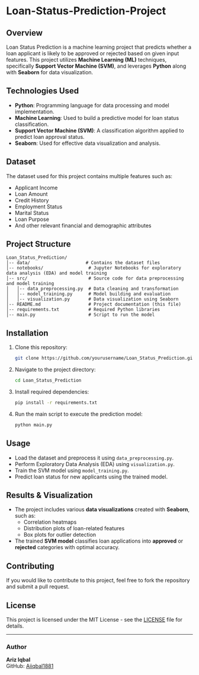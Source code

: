 # Loan-Status-Prediction-Project

## Overview
Loan Status Prediction is a machine learning project that predicts whether a loan applicant is likely to be approved or rejected based on given input features. This project utilizes **Machine Learning (ML)** techniques, specifically **Support Vector Machine (SVM)**, and leverages **Python** along with **Seaborn** for data visualization.

## Technologies Used
- **Python**: Programming language for data processing and model implementation.
- **Machine Learning**: Used to build a predictive model for loan status classification.
- **Support Vector Machine (SVM)**: A classification algorithm applied to predict loan approval status.
- **Seaborn**: Used for effective data visualization and analysis.

## Dataset
The dataset used for this project contains multiple features such as:
- Applicant Income
- Loan Amount
- Credit History
- Employment Status
- Marital Status
- Loan Purpose
- And other relevant financial and demographic attributes

## Project Structure
```
Loan_Status_Prediction/
│-- data/                     # Contains the dataset files
│-- notebooks/                 # Jupyter Notebooks for exploratory data analysis (EDA) and model training
│-- src/                       # Source code for data preprocessing and model training
│   │-- data_preprocessing.py  # Data cleaning and transformation
│   │-- model_training.py      # Model building and evaluation
│   │-- visualization.py       # Data visualization using Seaborn
│-- README.md                  # Project documentation (this file)
│-- requirements.txt           # Required Python libraries
│-- main.py                    # Script to run the model
```

## Installation
1. Clone this repository:
   ```bash
   git clone https://github.com/yourusername/Loan_Status_Prediction.git
   ```
2. Navigate to the project directory:
   ```bash
   cd Loan_Status_Prediction
   ```
3. Install required dependencies:
   ```bash
   pip install -r requirements.txt
   ```
4. Run the main script to execute the prediction model:
   ```bash
   python main.py
   ```

## Usage
- Load the dataset and preprocess it using `data_preprocessing.py`.
- Perform Exploratory Data Analysis (EDA) using `visualization.py`.
- Train the SVM model using `model_training.py`.
- Predict loan status for new applicants using the trained model.

## Results & Visualization
- The project includes various **data visualizations** created with **Seaborn**, such as:
  - Correlation heatmaps
  - Distribution plots of loan-related features
  - Box plots for outlier detection
- The trained **SVM model** classifies loan applications into **approved** or **rejected** categories with optimal accuracy.

## Contributing
If you would like to contribute to this project, feel free to fork the repository and submit a pull request.

## License
This project is licensed under the MIT License - see the [LICENSE](LICENSE) file for details.

---

### Author
**Ariz Iqbal**  
GitHub: [Aiiqbal1881](https://github.com/Aiiqbal1881)

